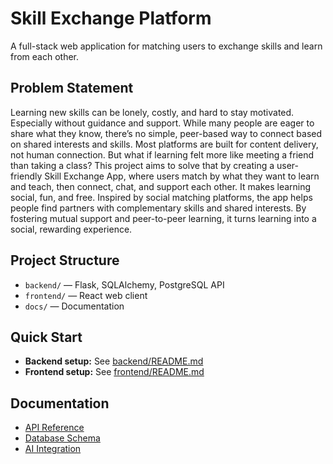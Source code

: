 # Skill Exchange Platform

A full-stack web application for matching users to exchange skills and learn from each other.

## Problem Statement

Learning new skills can be lonely, costly, and hard to stay motivated. Especially without guidance and support. While many people are eager to share what they know, there’s no simple, peer-based way to connect based on shared interests and skills.
Most platforms are built for content delivery, not human connection.
But what if learning felt more like meeting a friend than taking a class?
This project aims to solve that by creating a user-friendly Skill Exchange App, where users match by what they want to learn and teach, then connect, chat, and support each other. 
It makes learning social, fun, and free. Inspired by social matching platforms, the app helps people find partners with complementary skills and shared interests. 
By fostering mutual support and peer-to-peer learning, it turns learning into a social, rewarding experience.

## Project Structure

- `backend/` — Flask, SQLAlchemy, PostgreSQL API
- `frontend/` — React web client
- `docs/` — Documentation

## Quick Start

- **Backend setup:** See [backend/README.md](backend/README.md)
- **Frontend setup:** See [frontend/README.md](frontend/README.md)

## Documentation

- [API Reference](docs/API.md)
- [Database Schema](docs/DATABASE.md)
- [AI Integration](docs/SETUP_AI.md)
